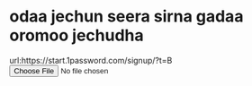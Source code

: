 <!DOCKTYPE html>
<html>
     <body>
<h1>odaa jechun seera sirna gadaa oromoo jechudha</h1>
          <a href=https://github.com/KeyupApp/odaa.git/></a>
url:https://start.1password.com/signup/?t=B
<input type ="file">
     </body>
</html>
